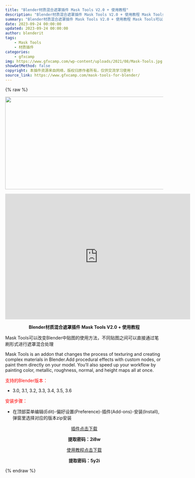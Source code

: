 ```yaml
---
title: "Blender材质混合遮罩插件 Mask Tools V2.0 + 使用教程"
description: "Blender材质混合遮罩插件 Mask Tools V2.0 + 使用教程 Mask Tools可以改变Blender中贴图的使用方法，不同贴图之间可以直接通过笔刷形式进行遮罩混合处理 Mask T..."
summary: "Blender材质混合遮罩插件 Mask Tools V2.0 + 使用教程 Mask Tools可以改变Blender中贴图的使用方法，不同贴图之间可以直接通过笔刷形式进行遮罩混合处理 Mask T..."
date: 2023-09-24 00:00:00
updated: 2023-09-24 00:00:00
author: blenderit
tags: 
    - Mask Tools
    - 材质插件
categories:
    - gfxcamp
img: https://www.gfxcamp.com/wp-content/uploads/2021/08/Mask-Tools.jpg
showGetMethod: false
copyright: 本插件资源来自网络，版权归原作者所有，仅供交流学习使用！
source_link: https://www.gfxcamp.com/mask-tools-for-blender/
---
```


{% raw %}
<div><p><img decoding="async" class="aligncenter size-full wp-image-106413" src="https://www.gfxcamp.com/wp-content/uploads/2021/08/Mask-Tools.jpg" data-src="https://www.gfxcamp.com/wp-content/uploads/2021/08/Mask-Tools.jpg" alt="" width="590" height="295" data-srcset="https://www.gfxcamp.com/wp-content/uploads/2021/08/Mask-Tools.jpg 590w, https://www.gfxcamp.com/wp-content/uploads/2021/08/Mask-Tools-150x75.jpg 150w" data-sizes="(max-width: 590px) 100vw, 590px"></p><p style="text-align: center;"><iframe loading="lazy" src="https://player.youku.com/embed/XNTA2OTg1OTg3Ng==" width="590" height="400" frameborder="0" allowfullscreen="allowfullscreen"></iframe></p><p style="text-align: center;"><strong>Blender材质混合遮罩插件 Mask Tools V2.0 + 使用教程</strong></p><p>Mask Tools可以改变Blender中贴图的使用方法，不同贴图之间可以直接通过笔刷形式进行遮罩混合处理</p><p>Mask Tools is an addon that changes the process of texturing and creating complex materials in Blender.Add procedural effects with custom nodes, or paint them directly on your model. You’ll also speed up your workflow by painting color, metallic, roughness, normal, and height maps all at once.</p><p style="text-align: left;"><span style="color: #ff0000;">支持的Blender版本：</span></p><ul>
<li style="text-align: left;">3.0, 3.1, 3.2, 3.3, 3.4, 3.5, 3.6</li>
</ul><p style="text-align: left;"><span style="color: #ff0000;">安装步骤：</span></p><ul>
<li>在顶部菜单编辑(Edit)-偏好设置(Preference)-插件(Add-ons)-安装(Install),弹窗里选择对应的版本zip安装</li>
</ul><p style="text-align: center;"><a class="maxbutton-3 maxbutton maxbutton-baidu" target="_blank" rel="noopener" href="https://pan.baidu.com/s/1EM-bZjmtEiZcFYWy3ehTmg?pwd=2i8w"><span class="mb-text">插件点击下载</span></a></p><p style="text-align: center;"><strong>提取密码：2i8w</strong></p><p style="text-align: center;"><a class="maxbutton-3 maxbutton maxbutton-baidu" target="_blank" rel="noopener" href="https://pan.baidu.com/s/1TprhpVQfmCeLt9LwxrU7vQ?pwd=5y2i"><span class="mb-text">使用教程点击下载</span></a></p><p style="text-align: center;"><strong>提取密码：5y2i</strong></p></div>
<div style="display: none">gfxcamp</div>
{% endraw %}